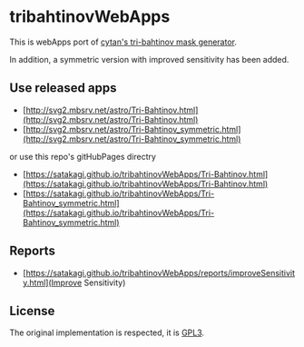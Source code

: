 # tribahtinovWebApps
This is webApps port of [cytan's tri-bahtinov mask generator](https://github.com/cytan299/tribahtinov/).

In addition, a symmetric version with improved sensitivity has been added.

## Use released apps
* [http://svg2.mbsrv.net/astro/Tri-Bahtinov.html](http://svg2.mbsrv.net/astro/Tri-Bahtinov.html)
* [http://svg2.mbsrv.net/astro/Tri-Bahtinov_symmetric.html](http://svg2.mbsrv.net/astro/Tri-Bahtinov_symmetric.html)

or use this repo's gitHubPages directry

* [https://satakagi.github.io/tribahtinovWebApps/Tri-Bahtinov.html](https://satakagi.github.io/tribahtinovWebApps/Tri-Bahtinov.html)
* [https://satakagi.github.io/tribahtinovWebApps/Tri-Bahtinov_symmetric.html](https://satakagi.github.io/tribahtinovWebApps/Tri-Bahtinov_symmetric.html)

## Reports
* [https://satakagi.github.io/tribahtinovWebApps/reports/improveSensitivity.html](Improve Sensitivity)

## License
The original implementation is respected, it is [GPL3](LICENSE).
